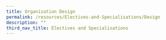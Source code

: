 ```yaml
---
title: Organisation Design
permalink: /resources/Electives-and-Specialisations/Design
description: ""
third_nav_title: Electives and Specialisations
---
```

